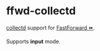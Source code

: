# ffwd-collectd

[collectd](https://collectd.org/) support for
[FastForward &#9193;](https://github.com/spotify/ffwd).

Supports **input** mode.
